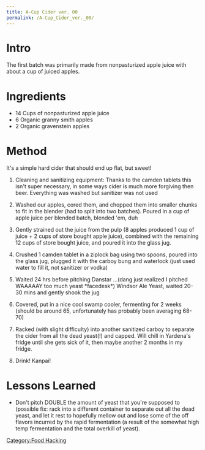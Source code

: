 ```yaml
---
title: A-Cup Cider ver. 00
permalink: /A-Cup_Cider_ver._00/
---
```


Intro
=====

The first batch was primarily made from nonpasturized apple juice with about a cup of juiced apples.

Ingredients
===========

-   14 Cups of nonpasturized apple juice
-   6 Organic granny smith apples
-   2 Organic gravenstein apples

Method
======

It's a simple hard cider that should end up flat, but sweet!

1) Cleaning and sanitizing equipment: Thanks to the camden tablets this isn't super necessary, in some ways cider is much more forgiving then beer. Everything was washed but sanitizer was not used

2) Washed our apples, cored them, and chopped them into smaller chunks to fit in the blender (had to split into two batches). Poured in a cup of apple juice per blended batch, blended 'em, duh

3) Gently strained out the juice from the pulp (8 apples produced 1 cup of juice + 2 cups of store bought apple juice), combined with the remaining 12 cups of store bought juice, and poured it into the glass jug.

4) Crushed 1 camden tablet in a ziplock bag using two spoons, poured into the glass jug, plugged it with the carboy bung and waterlock (just used water to fill it, not sanitizer or vodka)

5) Waited 24 hrs before pitching Danstar ...(dang just realized I pitched WAAAAAY too much yeast \*facedesk\*) Windsor Ale Yeast, waited 20-30 mins and gently shook the jug

6) Covered, put in a nice cool swamp cooler, fermenting for 2 weeks (should be around 65, unfortunately has probably been averaging 68-70)

7) Racked (with slight difficulty) into another sanitized carboy to separate the cider from all the dead yeast(!) and capped. Will chill in Yardena's fridge until she gets sick of it, then maybe another 2 months in my fridge.

8) Drink! Kanpai!

Lessons Learned
===============

-   Don't pitch DOUBLE the amount of yeast that you're supposed to (possible fix: rack into a different container to separate out all the dead yeast, and let it rest to hopefully mellow out and lose some of the off flavors incurred by the rapid fermentation (a result of the somewhat high temp fermentation and the total overkill of yeast).

[Category:Food Hacking](/Category:Food_Hacking "wikilink")
